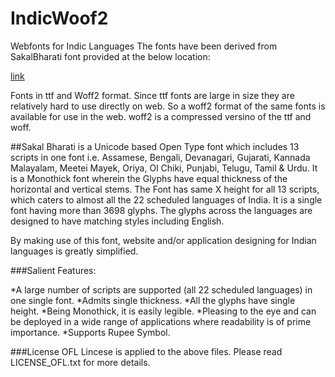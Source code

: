 # IndicWoof2
Webfonts for Indic Languages
The fonts have been derived from SakalBharati font provided at the below location:

[link](http://cdac.in/index.aspx?id=dl_sakal_bharati_font)
    
Fonts in ttf and Woff2 format. Since ttf fonts are large in size they are relatively hard to use directly on web. So a woff2 format of the same fonts is available for use in the web. woff2 is a compressed versino of the ttf and woff.


##Sakal Bharati
is a Unicode based Open Type font which includes 13 scripts in one font i.e. Assamese, Bengali, Devanagari, Gujarati, Kannada Malayalam, Meetei Mayek, Oriya, Ol Chiki, Punjabi, Telugu, Tamil & Urdu. It is a Monothick font wherein the Glyphs have equal thickness of the horizontal and vertical stems. The Font has same X height for all 13 scripts, which caters to almost all the 22 scheduled languages of India. It is a single font having more than 3698 glyphs. The glyphs across the languages are designed to have matching styles including English.

By making use of this font, website and/or application designing for Indian languages is greatly simplified.

###Salient Features:

*A large number of scripts are supported (all 22 scheduled languages) in one single font.
*Admits single thickness.
*All the glyphs have single height.
*Being Monothick, it is easily legible.
*Pleasing to the eye and can be deployed in a wide range of applications where readability is of prime importance.
*Supports Rupee Symbol.

###License
OFL Lincese is applied to the above files. Please read LICENSE_OFL.txt for more details.
